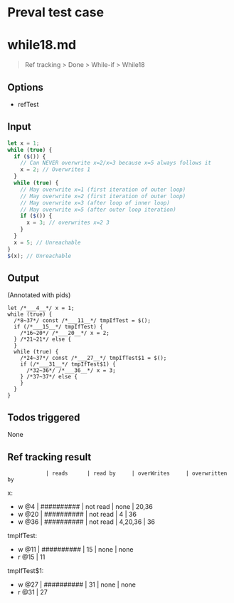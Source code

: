 # Preval test case

# while18.md

> Ref tracking > Done > While-if > While18
>
>

## Options

- refTest

## Input

`````js filename=intro
let x = 1;
while (true) {
  if ($()) {
    // Can NEVER overwrite x=2/x=3 because x=5 always follows it
    x = 2; // Overwrites 1
  } 
  while (true) {
    // May overwrite x=1 (first iteration of outer loop)
    // May overwrite x=2 (first iteration of outer loop)
    // May overwrite x=3 (after loop of inner loop)
    // May overwrite x=5 (after outer loop iteration)
    if ($()) {
      x = 3; // overwrites x=2 3
    } 
  }
  x = 5; // Unreachable
}
$(x); // Unreachable
`````


## Output

(Annotated with pids)

`````filename=intro
let /*___4__*/ x = 1;
while (true) {
  /*8~37*/ const /*___11__*/ tmpIfTest = $();
  if (/*___15__*/ tmpIfTest) {
    /*16~20*/ /*___20__*/ x = 2;
  } /*21~21*/ else {
  }
  while (true) {
    /*24~37*/ const /*___27__*/ tmpIfTest$1 = $();
    if (/*___31__*/ tmpIfTest$1) {
      /*32~36*/ /*___36__*/ x = 3;
    } /*37~37*/ else {
    }
  }
}
`````


## Todos triggered


None


## Ref tracking result


                | reads      | read by     | overWrites     | overwritten by
x:
  - w @4       | ########## | not read    | none           | 20,36
  - w @20      | ########## | not read    | 4              | 36
  - w @36      | ########## | not read    | 4,20,36        | 36

tmpIfTest:
  - w @11      | ########## | 15          | none           | none
  - r @15      | 11

tmpIfTest$1:
  - w @27       | ########## | 31          | none           | none
  - r @31       | 27
